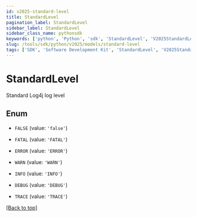 ```yaml
---
id: v2025-standard-level
title: StandardLevel
pagination_label: StandardLevel
sidebar_label: StandardLevel
sidebar_class_name: pythonsdk
keywords: ['python', 'Python', 'sdk', 'StandardLevel', 'V2025StandardLevel']
slug: /tools/sdk/python/v2025/models/standard-level
tags: ['SDK', 'Software Development Kit', 'StandardLevel', 'V2025StandardLevel']
---
```


# StandardLevel

Standard Log4j log level

## Enum

- `FALSE` (value: `'false'`)

- `FATAL` (value: `'FATAL'`)

- `ERROR` (value: `'ERROR'`)

- `WARN` (value: `'WARN'`)

- `INFO` (value: `'INFO'`)

- `DEBUG` (value: `'DEBUG'`)

- `TRACE` (value: `'TRACE'`)

[[Back to top]](#)
